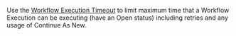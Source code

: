 Use the [Workflow Execution Timeout](/docs/concepts/what-is-a-workflow-execution-timeout) to limit maximum time that a Workflow Execution can be executing (have an Open status) including retries and any usage of Continue As New.
